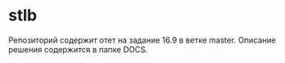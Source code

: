 # stlb
Репозиторий содержит отет на задание 16.9 в ветке master. Описание решения содержится в папке DOCS.
